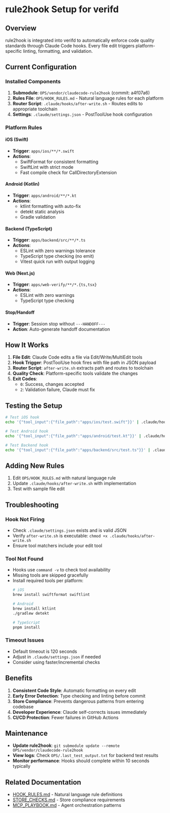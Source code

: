 # rule2hook Setup for verifd

## Overview

rule2hook is integrated into verifd to automatically enforce code quality standards through Claude Code hooks. Every file edit triggers platform-specific linting, formatting, and validation.

## Current Configuration

### Installed Components

1. **Submodule**: `OPS/vendor/claudecode-rule2hook` (commit: a4f07a6)
2. **Rules File**: `OPS/HOOK_RULES.md` - Natural language rules for each platform
3. **Router Script**: `.claude/hooks/after-write.sh` - Routes edits to appropriate toolchain
4. **Settings**: `.claude/settings.json` - PostToolUse hook configuration

### Platform Rules

#### iOS (Swift)
- **Trigger**: `apps/ios/**/*.swift`
- **Actions**:
  - SwiftFormat for consistent formatting
  - SwiftLint with strict mode
  - Fast compile check for CallDirectoryExtension

#### Android (Kotlin)
- **Trigger**: `apps/android/**/*.kt`
- **Actions**:
  - ktlint formatting with auto-fix
  - detekt static analysis
  - Gradle validation

#### Backend (TypeScript)
- **Trigger**: `apps/backend/src/**/*.ts`
- **Actions**:
  - ESLint with zero warnings tolerance
  - TypeScript type checking (no emit)
  - Vitest quick run with output logging

#### Web (Next.js)
- **Trigger**: `apps/web-verify/**/*.{ts,tsx}`
- **Actions**:
  - ESLint with zero warnings
  - TypeScript type checking

#### Stop/Handoff
- **Trigger**: Session stop without `---HANDOFF---`
- **Action**: Auto-generate handoff documentation

## How It Works

1. **File Edit**: Claude Code edits a file via Edit/Write/MultiEdit tools
2. **Hook Trigger**: PostToolUse hook fires with file path in JSON payload
3. **Router Script**: `after-write.sh` extracts path and routes to toolchain
4. **Quality Check**: Platform-specific tools validate the changes
5. **Exit Codes**:
   - `0`: Success, changes accepted
   - `2`: Validation failure, Claude must fix

## Testing the Setup

```bash
# Test iOS hook
echo '{"tool_input":{"file_path":"apps/ios/test.swift"}}' | .claude/hooks/after-write.sh

# Test Android hook  
echo '{"tool_input":{"file_path":"apps/android/test.kt"}}' | .claude/hooks/after-write.sh

# Test Backend hook
echo '{"tool_input":{"file_path":"apps/backend/src/test.ts"}}' | .claude/hooks/after-write.sh
```

## Adding New Rules

1. Edit `OPS/HOOK_RULES.md` with natural language rule
2. Update `.claude/hooks/after-write.sh` with implementation
3. Test with sample file edit

## Troubleshooting

### Hook Not Firing
- Check `.claude/settings.json` exists and is valid JSON
- Verify `after-write.sh` is executable: `chmod +x .claude/hooks/after-write.sh`
- Ensure tool matchers include your edit tool

### Tool Not Found
- Hooks use `command -v` to check tool availability
- Missing tools are skipped gracefully
- Install required tools per platform:
  ```bash
  # iOS
  brew install swiftformat swiftlint
  
  # Android
  brew install ktlint
  ./gradlew detekt
  
  # TypeScript
  pnpm install
  ```

### Timeout Issues
- Default timeout is 120 seconds
- Adjust in `.claude/settings.json` if needed
- Consider using faster/incremental checks

## Benefits

1. **Consistent Code Style**: Automatic formatting on every edit
2. **Early Error Detection**: Type checking and linting before commit
3. **Store Compliance**: Prevents dangerous patterns from entering codebase
4. **Developer Experience**: Claude self-corrects issues immediately
5. **CI/CD Protection**: Fewer failures in GitHub Actions

## Maintenance

- **Update rule2hook**: `git submodule update --remote OPS/vendor/claudecode-rule2hook`
- **View logs**: Check `OPS/.last_test_output.txt` for backend test results
- **Monitor performance**: Hooks should complete within 10 seconds typically

## Related Documentation

- [HOOK_RULES.md](./HOOK_RULES.md) - Natural language rule definitions
- [STORE_CHECKS.md](./STORE_CHECKS.md) - Store compliance requirements
- [MCP_PLAYBOOK.md](./MCP_PLAYBOOK.md) - Agent orchestration patterns